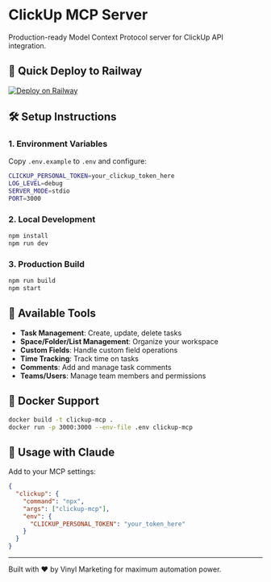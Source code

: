 # ClickUp MCP Server

Production-ready Model Context Protocol server for ClickUp API integration.

## 🚀 Quick Deploy to Railway

[![Deploy on Railway](https://railway.app/button.svg)](https://railway.app/template/clickup-mcp)

## 🛠️ Setup Instructions

### 1. Environment Variables

Copy `.env.example` to `.env` and configure:

```bash
CLICKUP_PERSONAL_TOKEN=your_clickup_token_here
LOG_LEVEL=debug
SERVER_MODE=stdio
PORT=3000
```

### 2. Local Development

```bash
npm install
npm run dev
```

### 3. Production Build

```bash
npm run build
npm start
```

## 🔧 Available Tools

- **Task Management**: Create, update, delete tasks
- **Space/Folder/List Management**: Organize your workspace
- **Custom Fields**: Handle custom field operations
- **Time Tracking**: Track time on tasks
- **Comments**: Add and manage task comments
- **Teams/Users**: Manage team members and permissions

## 🐳 Docker Support

```bash
docker build -t clickup-mcp .
docker run -p 3000:3000 --env-file .env clickup-mcp
```

## 🎯 Usage with Claude

Add to your MCP settings:

```json
{
  "clickup": {
    "command": "npx",
    "args": ["clickup-mcp"],
    "env": {
      "CLICKUP_PERSONAL_TOKEN": "your_token_here"
    }
  }
}
```

---

Built with ❤️ by Vinyl Marketing for maximum automation power.
